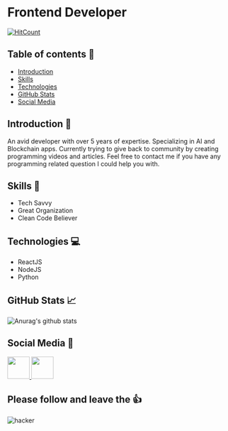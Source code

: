 # Frontend Developer
[![HitCount](http://hits.dwyl.com/michaeltomasik/{michaeltomasik}.svg)](http://hits.dwyl.com/{michaeltomasik}/{michaeltomasik}) 

## Table of contents :notebook:
- [Introduction](#introduction-page_with_curl)
- [Skills](#skills-file_folder)
- [Technologies](#technologies-computer)
- [GitHub Stats](#github-stats-chart_with_upwards_trend)
- [Social Media](#social-media-speech_balloon)

## Introduction :page_with_curl:
An avid developer with over 5 years of expertise. Specializing in AI and Blockchain apps.
Currently trying to give back to community by creating programming videos and articles.
Feel free to contact me if you have any programming related question I could help you with.

## Skills :file_folder:
- Tech Savvy
- Great Organization
- Clean Code Believer

## Technologies :computer:
- ReactJS
- NodeJS
- Python

## GitHub Stats :chart_with_upwards_trend:
![Anurag's github stats](https://github-readme-stats.vercel.app/api?username=michaeltomasik&show_icons=true)


## Social Media :speech_balloon:
<a href="https://www.linkedin.com/in/mtomasik/" target="_blank">
  <img src="https://upload.wikimedia.org/wikipedia/commons/thumb/e/e9/Linkedin_icon.svg/512px-Linkedin_icon.svg.png" height=50 />
</a>
<a href="https://www.youtube.com/channel/UCETvYrQzggZ6uG8WtTnG5kw" target="_blank">
  <img src="https://upload.wikimedia.org/wikipedia/commons/4/4c/YouTube_icon.png" height=50 />
</a>

## Please follow and leave the :thumbsup:
![hacker](https://media.giphy.com/media/lN9tdWagqSI5p83s7K/giphy.gif)
